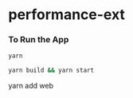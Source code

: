 # performance-ext

### To Run the App

```bash
yarn
```

```bash
yarn build && yarn start
```

yarn add web
